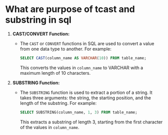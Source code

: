 # What are purpose of tcast and substring in sql
1. **CAST/CONVERT Function:**
   - The `CAST` or `CONVERT` functions in SQL are used to convert a value from one data type to another. For example:
     ```sql
     SELECT CAST(column_name AS VARCHAR(10)) FROM table_name;
     ```
     This converts the values in `column_name` to VARCHAR with a maximum length of 10 characters.

2. **SUBSTRING Function:**
   - The `SUBSTRING` function is used to extract a portion of a string. It takes three arguments: the string, the starting position, and the length of the substring. For example:
     ```sql
     SELECT SUBSTRING(column_name, 1, 3) FROM table_name;
     ```
     This extracts a substring of length 3, starting from the first character of the values in `column_name`.

